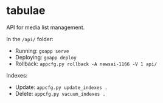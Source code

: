 # tabulae

API for media list management.

In the `/api/` folder:

- Running: `goapp serve`
- Deploying: `goapp deploy`
- Rollback: `appcfg.py rollback -A newsai-1166 -V 1 api/`

Indexes:

- Update: `appcfg.py update_indexes .`
- Delete: `appcfg.py vacuum_indexes .`

